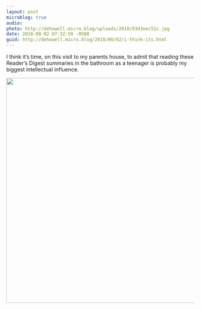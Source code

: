 ```yaml
---
layout: post
microblog: true
audio: 
photo: http://dehowell.micro.blog/uploads/2018/03d3eec51c.jpg
date: 2018-08-02 07:32:59 -0500
guid: http://dehowell.micro.blog/2018/08/02/i-think-its.html
---
```

I think it’s time, on this visit to my parents house, to admit that reading these Reader’s Digest summaries in the bathroom as a teenager is probably my biggest intellectual influence.

<img src="http://dehowell.micro.blog/uploads/2018/03d3eec51c.jpg" width="600" height="600" />
